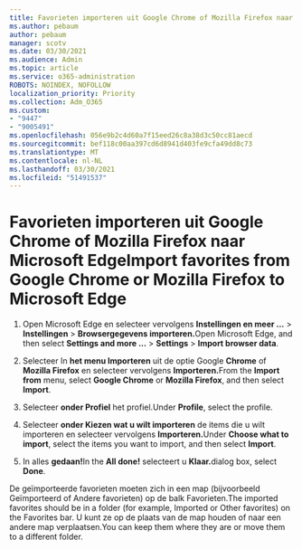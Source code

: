 ```yaml
---
title: Favorieten importeren uit Google Chrome of Mozilla Firefox naar Microsoft Edge
ms.author: pebaum
author: pebaum
manager: scotv
ms.date: 03/30/2021
ms.audience: Admin
ms.topic: article
ms.service: o365-administration
ROBOTS: NOINDEX, NOFOLLOW
localization_priority: Priority
ms.collection: Adm_O365
ms.custom:
- "9447"
- "9005491"
ms.openlocfilehash: 056e9b2c4d60a7f15eed26c8a38d3c50cc81aecd
ms.sourcegitcommit: bef118c00aa397cd6d8941d403fe9cfa49dd8c73
ms.translationtype: MT
ms.contentlocale: nl-NL
ms.lasthandoff: 03/30/2021
ms.locfileid: "51491537"
---
```

# <a name="import-favorites-from-google-chrome-or-mozilla-firefox-to-microsoft-edge"></a><span data-ttu-id="6376b-102">Favorieten importeren uit Google Chrome of Mozilla Firefox naar Microsoft Edge</span><span class="sxs-lookup"><span data-stu-id="6376b-102">Import favorites from Google Chrome or Mozilla Firefox to Microsoft Edge</span></span>

1. <span data-ttu-id="6376b-103">Open Microsoft Edge en selecteer vervolgens **Instellingen en meer ...**  >  **Instellingen**  >  **Browsergegevens importeren.**</span><span class="sxs-lookup"><span data-stu-id="6376b-103">Open Microsoft Edge, and then select **Settings and more ...** > **Settings** > **Import browser data**.</span></span>

1. <span data-ttu-id="6376b-104">Selecteer In **het menu Importeren** uit de optie Google **Chrome** of **Mozilla Firefox** en selecteer vervolgens **Importeren.**</span><span class="sxs-lookup"><span data-stu-id="6376b-104">From the **Import from** menu, select **Google Chrome** or **Mozilla Firefox**, and then select **Import**.</span></span>

1. <span data-ttu-id="6376b-105">Selecteer **onder Profiel** het profiel.</span><span class="sxs-lookup"><span data-stu-id="6376b-105">Under **Profile**, select the profile.</span></span>

1. <span data-ttu-id="6376b-106">Selecteer **onder Kiezen wat u wilt importeren** de items die u wilt importeren en selecteer vervolgens **Importeren.**</span><span class="sxs-lookup"><span data-stu-id="6376b-106">Under **Choose what to import**, select the items you want to import, and then select **Import**.</span></span>

1. <span data-ttu-id="6376b-107">In alles **gedaan!**</span><span class="sxs-lookup"><span data-stu-id="6376b-107">In the **All done!**</span></span> <span data-ttu-id="6376b-108">selecteert u **Klaar.**</span><span class="sxs-lookup"><span data-stu-id="6376b-108">dialog box, select **Done**.</span></span>

<span data-ttu-id="6376b-109">De geïmporteerde favorieten moeten zich in een map (bijvoorbeeld Geïmporteerd of Andere favorieten) op de balk Favorieten.</span><span class="sxs-lookup"><span data-stu-id="6376b-109">The imported favorites should be in a folder (for example, Imported or Other favorites) on the Favorites bar.</span></span> <span data-ttu-id="6376b-110">U kunt ze op de plaats van de map houden of naar een andere map verplaatsen.</span><span class="sxs-lookup"><span data-stu-id="6376b-110">You can keep them where they are or move them to a different folder.</span></span>
